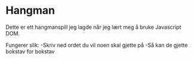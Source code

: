 # Hangman

Dette er ett hangmanspill jeg lagde når jeg lært meg å bruke Javascript DOM.

Fungerer slik:
-Skriv ned ordet du vil noen skal gjette på
-Så kan de gjette bokstav for bokstav

